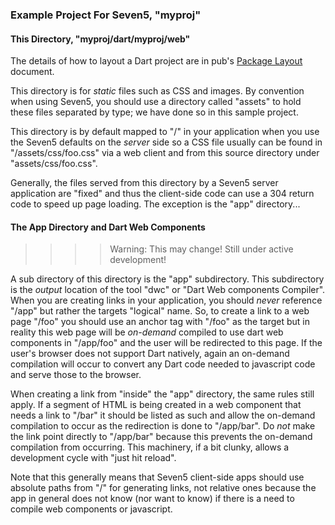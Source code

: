 ### Example Project For Seven5, "myproj"

#### This Directory, "myproj/dart/myproj/web"

The details of how to layout a Dart project are in pub's [Package Layout](http://pub.dartlang.org/doc/package-layout.html) document.

This directory is for *static* files such as CSS and images.  By convention when using Seven5, you should
use a directory called "assets" to hold these files separated by type; we have done so in this
sample project.

This directory is by default mapped to "/" in your application when you use the Seven5 defaults on
the _server_ side so a CSS file usually can be found in "/assets/css/foo.css" via a web client and
from this source directory under "assets/css/foo.css".

Generally, the files served from this directory by a Seven5 server application are "fixed" and thus the 
client-side code can use a 304 return code to speed up page loading.  The exception is the "app"
directory...

#### The App Directory and Dart Web Components

>>>>Warning: This may change! Still under active development!

A sub directory of this directory is the "app" subdirectory.  This subdirectory is the _output_ location
of the tool "dwc" or "Dart Web components Compiler".  When you are creating links in your application,
you should _never_ reference "/app" but rather the targets "logical" name.  So, to create a link to
a web page "/foo" you should use an anchor tag with "/foo" as the target but in reality this web
page will be *on-demand* compiled to use dart web components in "/app/foo" and the user will be redirected
to this page.  If the user's browser does not support Dart natively, again an on-demand compilation
will occur to convert any Dart code needed to javascript code and serve those to the browser.  

When creating a link from "inside" the "app" directory, the same rules still apply.  If a segment of HTML
is being created in a web component that needs a link to "/bar" it should be listed as such and 
allow the on-demand compilation to occur as the redirection is done to "/app/bar".  Do *not* make the
link point directly to "/app/bar" because this prevents the on-demand compilation from occurring.
This machinery, if a bit clunky, allows a development cycle with "just hit reload".

Note that this generally means that Seven5 client-side apps should use absolute paths from 
"/" for generating links, not relative ones because the app in general does not know (nor want to know)
if there is a need to compile web components or javascript.



